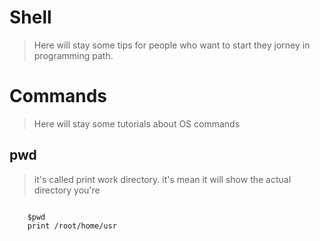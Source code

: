 # Shell
> Here will stay some tips for people who want to start they jorney in programming path.

# Commands
> Here will stay some tutorials about OS commands

## pwd
> it's called print work directory. it's mean it will show the actual directory you're

<code>
    $pwd
    print /root/home/usr
</code>
